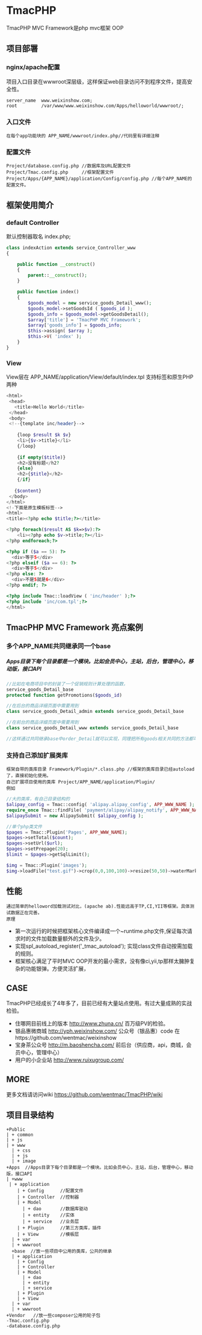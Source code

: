 # TmacPHP
TmacPHP MVC Framework是php mvc框架 OOP

## 项目部署
### nginx/apache配置
项目入口目录在wwwroot深层级，这样保证web目录访问不到程序文件，提高安全性。

    server_name  www.weixinshow.com;    
    root         /var/www/www.weixinshow.com/Apps/helloworld/wwwroot/;
### 入口文件
    在每个app功能块的 APP_NAME/wwwroot/index.php//代码里有详细注释
### 配置文件
    Project/database.config.php //数据库及URL配置文件
    Project/Tmac.config.php     //框架配置文件
    Project/Apps/{APP_NAME}/application/Config/config.php //每个APP_NAME的配置文件。
    
## 框架使用简介
### default Controller
默认控制器取名 index.php;
```php
class indexAction extends service_Controller_www
{

    public function __construct()
    {
        parent::__construct();
    }

    public function index()
    {
        $goods_model = new service_goods_Detail_www();
        $goods_model->setGoodsId ( $goods_id );
        $goods_info = $goods_model->getGoodsDetail();
        $array['title'] = 'TmacPHP MVC Framework';
        $array['goods_info'] = $goods_info;
        $this->assign( $array );
        $this->V( 'index' );
    }
}
```
### View
View层在 APP_NAME/application/View/default/index.tpl
支持标签和原生PHP两种
```php
<html>
 <head>
   <title>Hello World</title>
 </head>
 <body>
 <!--{template inc/header}-->
 
    {loop $result $k $v}
    <li>{$v->title}</li>
    {/loop}
    
    {if empty($title)}
    <h2>没有标题</h2?
    {else}
    <h2>{$title}</h2>
    {/if}
    
   {$content}
 </body>
</html>
<!-下面是原生模板标签-->
<html>
<title><?php echo $title;?></title>

<?php foreach($result AS $k=>$v):?>
    <li><?php echo $v->title;?></li>
<?php endforeach;?>

<?php if ($a == 5): ?>
  <div>等于5</div>
<?php elseif ($a == 6): ?>
  <div>等于5</div>
<?php else: ?>
  <div>不是5就是6</div>
<?php endif; ?>

<?php include Tmac::loadView ( 'inc/header' );?>
<?php include 'inc/com.tpl';?>
</html>

```
## TmacPHP MVC Framework 亮点案例
### 多个APP_NAME共同继承同一个base
##### Apps目录下每个目录都是一个模块。比如会员中心，主站，后台，管理中心，移动版，接口API
```php
//比如在电商项目中的封装了一个促销规则计算处理的函数，
service_goods_Detail_base
protected function getPromotions($goods_id)

//在后台的商品详细页面中需要用到
class service_goods_Detail_admin extends service_goods_Detail_base

//在前台的商品详细页面中需要用到
class service_goods_Detail_www extends service_goods_Detail_base

//这样通过共同继承base中order_Detail就可以实现，同理把所有goods相关共同的方法都可以放在base中
````
### 支持自己添加扩展类库
    框架自带的类库目录 Framework/Plugin/*.class.php //框架的类库目录已经autoload了，直接初始化使用。
    自己扩展项目使用的类库 Project/APP_NAME/application/Plugin/
    例如
```php
//大的类库，有自己目录结构的
$alipay_config = Tmac::config( 'alipay.alipay_config', APP_WWW_NAME );
require_once Tmac::findFile( 'payment/alipay/alipay_notify', APP_WWW_NAME );
$alipaySubmit = new AlipaySubmit( $alipay_config );

//单个php类文件
$pages = Tmac::Plugin('Pages', APP_WWW_NAME);
$pages->setTotal($count);
$pages->setUrl($url);
$pages->setPrepage(20);
$limit = $pages->getSqlLimit();

$img = Tmac::Plugin('images');
$img->loadFile("test.gif")->crop(0,0,100,100)->resize(50,50)->waterMark("mark.png", 'left','center')->save("b.gif");
```

## 性能
    通过简单的helloword加载测试对比，(apache ab).性能远高于TP,CI,YII等框架。具体测试数据正在完善。
    原理
* 第一次运行的时候把框架核心文件编译成一个~runtime.php文件,保证每次请求时的文件加载数量额外的文件及少。
* 实现spl_autoload_register('_tmac_autoload'); 实现class文件自动按需加载的规则。
* 框架核心满足了平时MVC OOP开发的最小需求，没有像ci,yii,tp那样太臃肿复杂的功能银弹。方便灵活扩展，

## CASE
TmacPHP已经成长了4年多了，目前已经有大量站点使用。有过大量成熟的实战检验。
* 住哪网目前线上的版本 http://www.zhuna.cn/ 百万级PV的检验。
* 银品惠微商城 http://yph.weixinshow.com/ 公众号（银品惠）code 在https://github.com/wentmac/weixinshow
* 宝身茶公众号 http://m.baoshencha.com/ 前后台（供应商，api，商城，会员中心，管理中心）
* 用户的小企业站 http://www.ruixugroup.com/
    
 
## MORE
更多文档请访问wiki https://github.com/wentmac/TmacPHP/wiki

## 项目目录结构
    +Public
    | + common
    | + js
    | + www
      | + css
      | + js
      | + image
    +Apps  //Apps目录下每个目录都是一个模块。比如会员中心，主站，后台，管理中心，移动版，接口API
    | +www
     | + application
        | + Config      //配置文件
        | + Controller  //控制器
        | + Model       
          | + dao       //数据库驱动
          | + entity    //实体
          | + service   //业务层
        | + Plugin      //第三方类库，插件
        | + View        //模板层
      | + var
      | + wwwroot
      +base  //放一些项目中公用的类库，公共的继承
      | + application
        | + Config
        | + Controller
        | + Model
          | + dao
          | + entity
          | + service
        | + Plugin
        | + View
      | + var
      | + wwwroot
    +Vendor   //放一些composer公用的轮子包
    -Tmac.config.php
    -database.config.php
